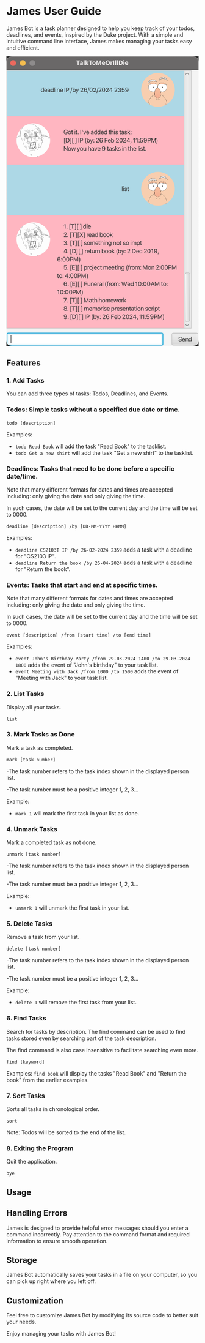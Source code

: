 # James User Guide

James Bot is a task planner designed to help you keep track of your todos, deadlines, and events, inspired by the Duke project. With a simple and intuitive command line interface, James makes managing your tasks easy and efficient.

![User Interface](../docs/Ui.png)

## Features

### 1. Add Tasks
You can add three types of tasks: Todos, Deadlines, and Events.

### **Todos:** Simple tasks without a specified due date or time.
```
todo [description]
```
Examples:
- ``` todo Read Book ``` will add the task "Read Book" to the tasklist.
- ``` todo Get a new shirt ``` will add the task "Get a new shirt" to the tasklist.

### **Deadlines:** Tasks that need to be done before a specific date/time.

Note that many different formats for dates and times are accepted including: only giving the date and only giving the time. 

In such cases, the date will be set to the current day and the time will be set to 0000.
```
deadline [description] /by [DD-MM-YYYY HHMM]
```
Examples:
- `deadline CS2103T IP /by 26-02-2024 2359` adds a task with a deadline for "CS2103 IP".
- `deadline Return the book /by 26-04-2024` adds a task with a deadline for "Return the book".

### **Events:** Tasks that start and end at specific times.

Note that many different formats for dates and times are accepted including: only giving the date and only giving the time.

In such cases, the date will be set to the current day and the time will be set to 0000.
```
event [description] /from [start time] /to [end time]
```

Examples: 
- `event John's Birthday Party /from 29-03-2024 1400 /to 29-03-2024 1800` adds the event of "John's birthday" to your task list.
- `event Meeting with Jack /from 1000 /to 1500` adds the event of "Meeting  with Jack" to your task list.


### 2. List Tasks
Display all your tasks.
```
list
```

### 3. Mark Tasks as Done
Mark a task as completed.
```
mark [task number]
```
-The task number refers to the task index shown in the displayed person list.

-The task number must be a positive integer 1, 2, 3…

Example:
- `mark 1` will mark the first task in your list as done.

### 4. Unmark Tasks
Mark a completed task as not done.
```
unmark [task number]
```
-The task number refers to the task index shown in the displayed person list.

-The task number must be a positive integer 1, 2, 3…

Example:
- `unmark 1` will unmark the first task in your list.

### 5. Delete Tasks
Remove a task from your list.
```
delete [task number]
```
-The task number refers to the task index shown in the displayed person list.

-The task number must be a positive integer 1, 2, 3…

Example:
- `delete 1` will remove the first task from your list.

### 6. Find Tasks
Search for tasks by description. The find command can be used to find tasks stored even by searching part of the task description.

The find command is also case insensitive to facilitate searching even more.
```
find [keyword]
```
Examples:
`find book` will display the tasks "Read Book" and "Return the book" from the earlier examples.

### 7. Sort Tasks
Sorts all tasks in chronological order.
```
sort
```
Note:
Todos will be sorted to the end of the list.

### 8. Exiting the Program
Quit the application.
```
bye
```

## Usage

## Handling Errors
James is designed to provide helpful error messages should you enter a command incorrectly. Pay attention to the command format and required information to ensure smooth operation.

## Storage
James Bot automatically saves your tasks in a file on your computer, so you can pick up right where you left off.

## Customization
Feel free to customize James Bot by modifying its source code to better suit your needs.

Enjoy managing your tasks with James Bot!